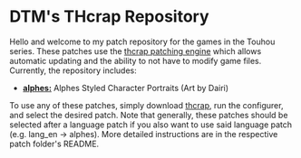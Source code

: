 # DTM's THcrap Repository

Hello and welcome to my patch repository for the games in the Touhou series.  These patches use the [thcrap patching engine](https://thpatch.net/wiki/Touhou_Patch_Center) which allows automatic updating and the ability to not have to modify game files.  Currently, the repository includes:
* **[alphes:](https://github.com/DTM9025/DTM/tree/master/alphes)** Alphes Styled Character Portraits (Art by Dairi)

To use any of these patches, simply download [thcrap](https://thpatch.net/wiki/Touhou_Patch_Center:Download), run the configurer, and select the desired patch.  Note that generally, these patches should be selected after a language patch if you also want to use said language patch (e.g. lang_en -> alphes).  More detailed instructions are in the respective patch folder's README.

